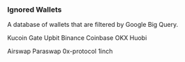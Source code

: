 ### Ignored Wallets

A database of wallets that are filtered by Google Big Query.

Kucoin
Gate
Upbit
Binance
Coinbase
OKX
Huobi

Airswap
Paraswap
0x-protocol
1inch
